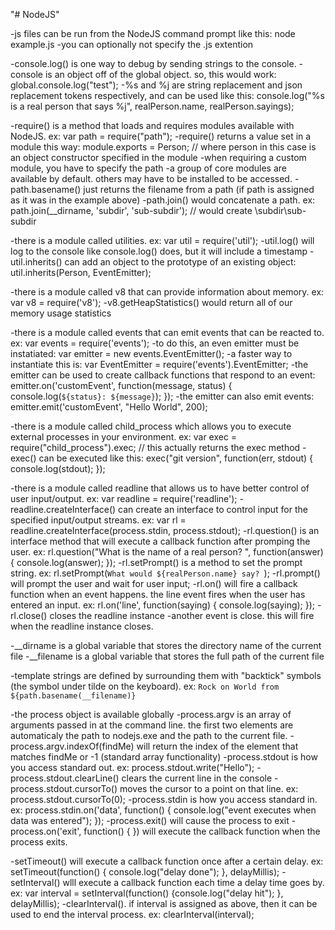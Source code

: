 "# NodeJS" 

-js files can be run from the NodeJS command prompt like this: node example.js
-you can optionally not specify the .js extention

-console.log() is one way to debug by sending strings to the console.
-console is an object off of the global object.  so, this would work: global.console.log("test");
-%s and %j are string replacement and json replacement tokens respectively, and can be used like this: console.log("%s is a real person that says %j", realPerson.name, realPerson.sayings);

-require() is a method that loads and requires modules available with NodeJS.  ex: var path = require("path");
-require() returns a value set in a module this way: module.exports = Person; // where person in this case is an object constructor specified in the module
-when requiring a custom module, you have to specify the path
-a group of core modules are available by default.  others may have to be installed to be accessed.
-path.basename() just returns the filename from a path (if path is assigned as it was in the example above)
-path.join() would concatenate a path.  ex: path.join(__dirname, 'subdir', 'sub-subdir'); // would create <path>\subdir\sub-subdir

-there is a module called utilities.  ex: var util = require('util');
-util.log() will log to the console like console.log() does, but it will include a timestamp
-util.inherits() can add an object to the prototype of an existing object: util.inherits(Person, EventEmitter);

-there is a module called v8 that can provide information about memory.  ex: var v8 = require('v8');
-v8.getHeapStatistics() would return all of our memory usage statistics

-there is a module called events that can emit events that can be reacted to. ex: var events = require('events');
-to do this, an even emitter must be instatiated: var emitter = new events.EventEmitter();
-a faster way to instantiate this is: var EventEmitter = require('events').EventEmitter;
-the emitter can be used to create callback functions that respond to an event: emitter.on('customEvent', function(message, status) { console.log(`${status}: ${message}`); });
-the emitter can also emit events: emitter.emit('customEvent', "Hello World", 200);

-there is a module called child_process which allows you to execute external processes in your environment.  ex: var exec = require("child_process").exec; // this actually returns the exec method
-exec() can be executed like this: exec("git version", function(err, stdout) { console.log(stdout); });

-there is a module called readline that allows us to have better control of user input/output. ex: var readline = require('readline');
-readline.createInterface() can create an interface to control input for the specified input/output streams.  ex: var rl = readline.createInterface(process.stdin, process.stdout);
-rl.question() is an interface method that will execute a callback function after promping the user.  ex: rl.question("What is the name of a real person? ", function(answer) { console.log(answer); });
-rl.setPrompt() is a method to set the prompt string.  ex: rl.setPrompt(`What would ${realPerson.name} say? `);
-rl.prompt() will prompt the user and wait for user input;
-rl.on() will fire a callback function when an event happens. the line event fires when the user has entered an input.  ex: rl.on('line', function(saying) { console.log(saying); });
-rl.close() closes the readline instance
-another event is close.  this will fire when the readline instance closes.

-__dirname is a global variable that stores the directory name of the current file
-__filename is a global variable that stores the full path of the current file

-template strings are defined by surrounding them with "backtick" symbols (the symbol under tilde on the keyboard).  ex: `Rock on World from ${path.basename(__filename)}`

-the process object is available globally
-process.argv is an array of arguments passed in at the command line.  the first two elements are automaticaly the path to nodejs.exe and the path to the current file.
-process.argv.indexOf(findMe) will return the index of the element that matches findMe or -1 (standard array functionality)
-process.stdout is how you access standard out.  ex: process.stdout.write("Hello");
-process.stdout.clearLine() clears the current line in the console
-process.stdout.cursorTo() moves the cursor to a point on that line.  ex: process.stdout.cursorTo(0);
-process.stdin is how you access standard in.  ex: process.stdin.on('data', function() { console.log("event executes when data was entered"); });
-process.exit() will cause the process to exit
-process.on('exit', function() { }) will execute the callback function when the process exits.

-setTimeout() will execute a callback function once after a certain delay.  ex: setTimeout(function() { console.log("delay done"); }, delayMillis);
-setInterval() wlll execute a callback function each time a delay time goes by.  ex: var interval = setInterval(function() {console.log("delay hit"); }, delayMillis);
-clearInterval().  if interval is assigned as above, then it can be used to end the interval process.  ex: clearInterval(interval);


